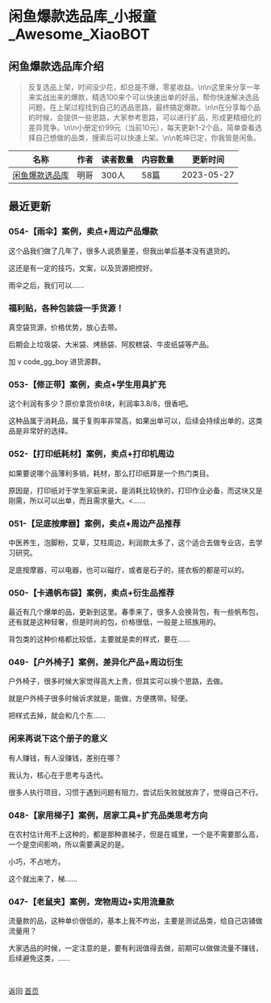 # 闲鱼爆款选品库_小报童_Awesome_XiaoBOT

## 闲鱼爆款选品库介绍
> 反复选品上架，时间没少花，却总是不爆，零星收益。\n\n这里来分享一年来实战出来的爆款，精选100来个可以快速出单的好品，帮你快速解决选品问题，在上架过程找到自己的选品思路，最终搞定爆款。\n\n在分享每个品的时候，会提供一些思路，大家参考思路，可以进行扩品，形成更精细化的差异竞争。\n\n小册定价99元（当前10元），每天更新1-2个品，简单查看选择自己想做的品类，搜索后可以快速上架。\n\n乾坤已定，你我皆是闲鱼。  
  


|名称|作者|读者数量|内容数量|更新时间|
|---|---|---|---|---|
|[闲鱼爆款选品库](https://xiaobot.net/p/xianyu_share?refer=9c3f1c95-a052-465a-9902-f6d75080262a)|明哥|300人|58篇|2023-05-27|

## 最近更新
### 054-【雨伞】案例，卖点+周边产品爆款

这个品我们做了几年了，很多人说质量差，但我出单后基本没有退货的。

这还是有一定的技巧，文案，以及货源把控好。

雨伞之后，我们可以......

### 福利贴，各种包装袋一手货源！

真空袋货源，价格优势，放心去带。

后期会上垃圾袋、大米袋、烤肠袋、阿胶糕袋、牛皮纸袋等产品。

加 v code_gg_boy 进货源群。

### 053-【修正带】案例，卖点+学生用具扩充

这个利润有多少？原价拿货价8块，利润率3.8/8，很香吧。

这种品属于消耗品，属于复购率非常高，如果出单可以，后续会持续出单的，这类品是非常好的选择。

### 052-【打印纸耗材】案例，卖点+打印机周边

如果要说哪个品薄利多销，耗材，那么打印纸算是一个热门类目。

原因是，打印纸对于学生家庭来说，是消耗比较快的，打印作业必备，而这块又是刚需，所以可以出单，而且需求量大。<......

### 051-【足底按摩器】案例，卖点+周边产品推荐

中医养生，泡脚粉，艾草，艾柱周边，利润款太多了，这个适合去做专业店，去学习研究。

足底按摩器，可以电器，也可以磁疗，或者是石子的，搓衣板的都是可以的。

### 050-【卡通帆布袋】案例，卖点+衍生品推荐

最近有几个爆单的品，更新到这里。春季来了，很多人会换背包，有一些帆布包，还有就是这种轻奢，但是时尚的包，价格很低，一般是上班族用的。

背包类的这种价格都比较低，主要就是卖的样式，要在......

### 049-【户外椅子】案例，差异化产品+周边衍生

户外椅子，很多时候大家觉得高大上贵，但其实可以换个思路，去做。

就是户外椅子很多时候诉求就是，能做，方便携带。轻便。

把样式去掉，就会和几个东......

### 闲来再说下这个册子的意义

有人赚钱，有人没赚钱，差别在哪？

我认为，核心在于思考与迭代。

很多人执行项目，习惯于遇到问题有阻力，尝试后失败就放弃了，觉得自己不行。

### 048-【家用梯子】案例，居家工具+扩充品类思考方向

在农村估计用不上这种的，都是那种直梯子，但是在城里，一个是不需要那么高，一个是空间影响，所以需要满足的是。

小巧，不占地方。

这个就出来了，梯......

### 047-【老鼠夹】案例，宠物周边+实用流量款

流量款的品，这种单价很低的，基本上我不咋出，主要是测试品类，给自己店铺做流量用？

大家选品的时候，一定注意的是，要有利润值得去做，前期可以做做流量不赚钱，后续避免这类，......


<a href="https://github.com/Reno9527/awesome-xiaobot" style="color: white; text-decoration: none;">awesome-xiaobot</a>

返回 [首页](../README.md)
